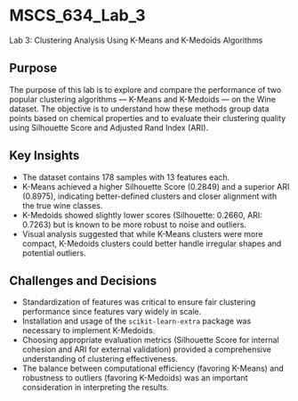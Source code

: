 # MSCS_634_Lab_3
Lab 3: Clustering Analysis Using K-Means and K-Medoids Algorithms

## Purpose
The purpose of this lab is to explore and compare the performance of two popular clustering algorithms — K-Means and K-Medoids — on the Wine dataset. The objective is to understand how these methods group data points based on chemical properties and to evaluate their clustering quality using Silhouette Score and Adjusted Rand Index (ARI).

## Key Insights
- The dataset contains 178 samples with 13 features each.
- K-Means achieved a higher Silhouette Score (0.2849) and a superior ARI (0.8975), indicating better-defined clusters and closer alignment with the true wine classes.
- K-Medoids showed slightly lower scores (Silhouette: 0.2660, ARI: 0.7263) but is known to be more robust to noise and outliers.
- Visual analysis suggested that while K-Means clusters were more compact, K-Medoids clusters could better handle irregular shapes and potential outliers.

## Challenges and Decisions
- Standardization of features was critical to ensure fair clustering performance since features vary widely in scale.
- Installation and usage of the `scikit-learn-extra` package was necessary to implement K-Medoids.
- Choosing appropriate evaluation metrics (Silhouette Score for internal cohesion and ARI for external validation) provided a comprehensive understanding of clustering effectiveness.
- The balance between computational efficiency (favoring K-Means) and robustness to outliers (favoring K-Medoids) was an important consideration in interpreting the results.
